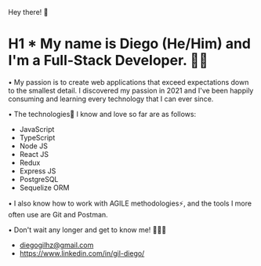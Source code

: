 Hey there! 👋

# H1 	* My name is Diego (He/Him) and I'm a Full-Stack Developer. 👨‍💻

•	My passion is to create web applications that exceed expectations down to the smallest detail. I discovered my passion in 2021 and I've been happily consuming and learning every technology that I can ever since.

•	The technologies🌟 I know and love so far are as follows:
  - JavaScript
  - TypeScript
  - Node JS
  - React JS
  - Redux
  - Express JS
  - PostgreSQL
  - Sequelize ORM

•	I also know how to work with AGILE methodologies⚡, and the tools I more often use are Git and Postman. 

•	Don't wait any longer and get to know me! 🏃🏃‍♀‍
  - diegogilhz@gmail.com
  - https://www.linkedin.com/in/gil-diego/

